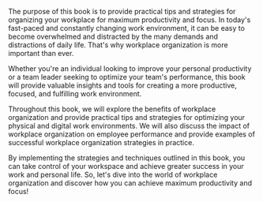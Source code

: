 
The purpose of this book is to provide practical tips and strategies for organizing your workplace for maximum productivity and focus. In today's fast-paced and constantly changing work environment, it can be easy to become overwhelmed and distracted by the many demands and distractions of daily life. That's why workplace organization is more important than ever.

Whether you're an individual looking to improve your personal productivity or a team leader seeking to optimize your team's performance, this book will provide valuable insights and tools for creating a more productive, focused, and fulfilling work environment.

Throughout this book, we will explore the benefits of workplace organization and provide practical tips and strategies for optimizing your physical and digital work environments. We will also discuss the impact of workplace organization on employee performance and provide examples of successful workplace organization strategies in practice.

By implementing the strategies and techniques outlined in this book, you can take control of your workspace and achieve greater success in your work and personal life. So, let's dive into the world of workplace organization and discover how you can achieve maximum productivity and focus!
